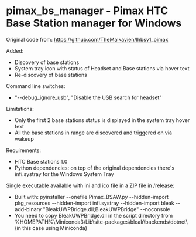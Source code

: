 # pimax_bs_manager - Pimax HTC Base Station manager for Windows

Original code from:
https://github.com/TheMalkavien/lhbsv1_pimax

Added:
- Discovery of base stations
- System tray icon with status of Headset and Base stations via hover text
- Re-discovery of base stations

Command line switches:
 - "--debug_ignore_usb", "Disable the USB search for headset"

Limitations:
- Only the first 2 base stations status is displayed in the system tray hover text
- All the base stations in range are discovered and triggered on via wakeup

Requirements:
- HTC Base stations 1.0
- Python dependencies: on top of the original dependencies there's infi.systray for the Windows System Tray

Single executable available with ini and ico file in a ZIP file in /release:
- Built with: pyinstaller --onefile Pimax_BSAW.py --hidden-import pkg_resources --hidden-import infi.systray --hidden-import bleak --add-binary "BleakUWPBridge.dll;BleakUWPBridge" --noconsole
- You need to copy BleakUWPBridge.dll in the script directory from %HOMEPATH%\Miniconda3\Lib\site-packages\bleak\backends\dotnet\ (in this case using Miniconda)
